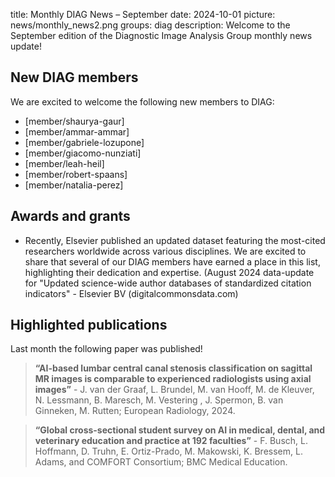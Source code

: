 title: Monthly DIAG News – September
date: 2024-10-01
picture: news/monthly_news2.png
groups: diag
description: Welcome to the September edition of the Diagnostic Image Analysis Group monthly news update!

## New DIAG members
We are excited to welcome the following new members to DIAG:

- [member/shaurya-gaur]
- [member/ammar-ammar]
- [member/gabriele-lozupone]
- [member/giacomo-nunziati]
- [member/leah-heil]
- [member/robert-spaans]
- [member/natalia-perez]

## Awards and grants
- Recently, Elsevier published an updated dataset featuring the most-cited researchers worldwide across various disciplines. We are excited to share that several of our DIAG members have earned a place in this list, highlighting their dedication and expertise. (August 2024 data-update for "Updated science-wide author databases of standardized citation indicators" - Elsevier BV (digitalcommonsdata.com)

## Highlighted publications
Last month the following paper was published!

> **“AI-based lumbar central canal stenosis classification on sagittal MR images is comparable to experienced radiologists using axial images”** - J. van der Graaf, L. Brundel,  M. van Hooff, M. de Kleuver, N. Lessmann, B. Maresch, M. Vestering , J. Spermon, B. van Ginneken, M. Rutten; European Radiology, 2024.

> **“Global cross-sectional student survey on AI in medical, dental, and veterinary education and practice at 192 faculties”** - F. Busch, L. Hoffmann, D. Truhn, E. Ortiz-Prado, M. Makowski, K. Bressem, L. Adams, and COMFORT Consortium; BMC Medical Education.

